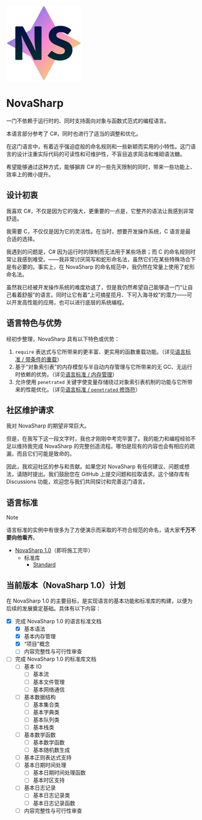 ![Logo](/Logo.svg)

# NovaSharp

一门不依赖于运行时的、同时支持面向对象与函数式范式的编程语言。

本语言部分参考了 C#，同时也进行了适当的调整和优化。

在这门语言中，有着近乎强迫症般的命名规则和一些新颖而实用的小特性。这门语言的设计注重实际代码的可读性和可维护性，不盲目追求简洁和堆砌语法糖。

希望能够通过这种方式，能够摒弃 C# 的一些先天限制的同时，带来一些功能上、效率上的微小提升。

## 设计初衷

我喜欢 C#，不仅是因为它的强大，更重要的一点是，它整齐的语法让我感到非常舒适。

我需要 C，不仅仅是因为它的灵活性。在当时，想要开发操作系统，C 语言是最合适的选择。

我遇到的问题是，C# 因为运行时的限制而无法用于某些场景；而 C 的命名规则时常让我感到难受。——我非常讨厌简写和蛇形命名法，虽然它们在某些特殊场合下是有必要的。事实上，在 NovaSharp 的命名规范中，我仍然在常量上使用了蛇形命名法。

虽然我已经被开发操作系统的难度劝退了，但是我仍然希望自己能够造一门“让自己看着舒服”的语言。同时让它有着“上可摘星揽月、下可入海寻蛟”的潜力——可以开发高性能的应用，也可以进行底层的系统编程。

## 语言特色与优势

经初步整理，NovaSharp 具有以下特色或优势：

1. `require` 表达式与它所带来的更丰富、更实用的函数重载功能。（详见[语言标准 / 带条件的重载](/Standard/Language/NovaSharp1.0.md#带条件的重载)）
2. 基于“对象索引表”的内存模型与半自动内存管理与它所带来的无 GC、无运行时依赖的优势。（详见[语言标准 / 内存管理](/Standard/Language/NovaSharp1.0.md#内存管理)）
3. 允许使用 `penetrated` 关键字使变量存储绕过对象索引表机制的功能与它所带来的性能优化。（详见[语言标准 / `penetrated` 修饰符](/Standard/Language/NovaSharp1.0.md#penetrated-修饰符)）

## 社区维护请求

我对 NovaSharp 的期望非常巨大。

但是，在我写下这一段文字时，我也才刚刚中考完毕罢了。我的能力和编程经验不足以维持我完成 NovaSharp 的完整创造流程。哪怕是现有的内容也会有相应的疏漏，而且它们可能是致命的。

因此，我欢迎社区的参与和贡献。如果您对 NovaSharp 有任何建议、问题或想法，请随时提出。我们鼓励您在 GitHub 上提交问题和拉取请求。这个储存库有 Discussions 功能，欢迎您与我们共同探讨和完善这门语言。

## 语言标准

> [!NOTE]
> 语言标准的实例中有很多为了方便演示而采取的不符合规范的命名，请大家**千万不要向他看齐**。

- [NovaSharp 1.0](/Standard/Language/NovaSharp1.0.md)（即将施工完毕）
  - 标准库
    - [Standard](/Standard/Library/NovaSharp1.0/Standard.md)

## 当前版本（NovaSharp 1.0）计划

在 NovaSharp 1.0 的主要目标，是实现语言的基本功能和标准库的构建，以便为后续的发展奠定基础。具体有以下内容：

- [x] 完成 NovaSharp 1.0 的语言标准文档
  - [x] 基本语法
  - [x] 基本内存管理
  - [x] “项目”概念
  - [ ] 内容完整性与可行性审查
- [ ] 完成 NovaSharp 1.0 的标准库文档
  - [ ] 基本 IO
    - [ ] 基本流
    - [ ] 基本文件管理
    - [ ] 基本网络通信
  - [ ] 基本数据结构
    - [ ] 基本集合类
    - [ ] 基本字典类
    - [ ] 基本队列类
    - [ ] 基本栈类
  - [ ] 基本数学函数
    - [ ] 基本数学函数
    - [ ] 基本随机数生成
  - [ ] 基本正则表达式支持
  - [ ] 基本日期时间处理
    - [ ] 基本日期时间处理函数
    - [ ] 基本时区支持
  - [ ] 基本日志记录
    - [ ] 基本日志记录类
    - [ ] 基本日志记录函数
  - [ ] 内容完整性与可行性审查
